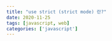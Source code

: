 ```yaml
---
title: "use strict (strict mode) 란?"
date: 2020-11-25
tags: [javascript, web]
categories: ['javascript']
---
```



